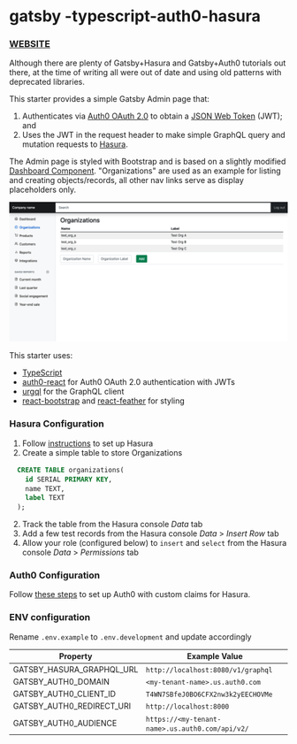 # gatsby -typescript-auth0-hasura


### [WEBSITE](https://gatsbytyauth0hasura.gtsb.io/)

Although there are plenty of Gatsby+Hasura and Gatsby+Auth0 tutorials out there, at the time of writing all were out of date and using old patterns with deprecated libraries.

This starter provides a simple Gatsby Admin page that:

1. Authenticates via [Auth0 OAuth 2.0](https://auth0.com/docs/api/authentication) to obtain a [JSON Web Token](https://auth0.com/docs/secure/tokens/json-web-tokens) (JWT); and
1. Uses the JWT in the request header to make simple GraphQL query and mutation requests to [Hasura](https://hasura.io/).

The Admin page is styled with Bootstrap and is based on a slightly modified [Dashboard Component](https://getbootstrap.com/docs/5.2/examples/). "Organizations" are used as an example for listing and creating objects/records, all other nav links serve as display placeholders only.

![Screenshot](static/screenshot.png)

This starter uses:

- [TypeScript](https://www.gatsbyjs.com/docs/how-to/custom-configuration/typescript/)
- [auth0-react](https://github.com/auth0/auth0-react) for Auth0 OAuth 2.0 authentication with JWTs
- [urgql](https://github.com/FormidableLabs/urql) for the GraphQL client
- [react-bootstrap](https://github.com/react-bootstrap/react-bootstrap) and [react-feather](https://github.com/feathericons/react-feather) for styling



### Hasura Configuration

1. Follow [instructions](https://hasura.io/docs/latest/graphql/core/getting-started/index/) to set up Hasura
1. Create a simple table to store Organizations
```sql
  CREATE TABLE organizations(
    id SERIAL PRIMARY KEY,
    name TEXT,
    label TEXT
  );
```
2. Track the table from the Hasura console *Data* tab
2. Add a few test records from the Hasura console *Data* > *Insert Row* tab
2. Allow your role (configured below) to `insert` and `select` from the Hasura console *Data* > *Permissions* tab



### Auth0 Configuration

Follow [these steps](https://hasura.io/docs/latest/graphql/core/guides/integrations/auth0-jwt/) to set up Auth0 with custom claims for Hasura.



### ENV configuration

Rename `.env.example` to `.env.development` and update accordingly

| Property                  | Example Value                                   |
| ------------------------- | ----------------------------------------------- |
| GATSBY_HASURA_GRAPHQL_URL | `http://localhost:8080/v1/graphql`         |
| GATSBY_AUTH0_DOMAIN       | `<my-tenant-name>.us.auth0.com`                 |
| GATSBY_AUTH0_CLIENT_ID    | `T4WN7SBfeJ0BO6CFX2nw3k2yEECHOVMe`              |
| GATSBY_AUTH0_REDIRECT_URI | `http://localhost:8000`                         |
| GATSBY_AUTH0_AUDIENCE     | `https://<my-tenant-name>.us.auth0.com/api/v2/` |


